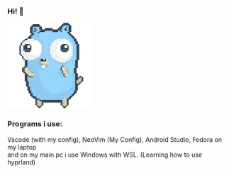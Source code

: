 ### Hi! 👋

![linux dancing](dancing-gopher.gif) 

### Programs i use:
Vscode (with my config), NeoVim (My Config), Android Studio, Fedora on my laptop <br> and on my main pc i use Windows with WSL. (Learning how to use hyprland)


 

